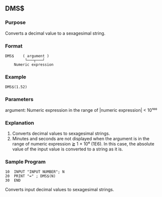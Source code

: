 ## DMS$

### Purpose
Converts a decimal value to a sexagesimal string.

### Format
```basic
DMS$    ( argument )
         └───┬───┘ 
    Numeric expression
```
### Example
```basic
DMS$(1.52)
```

### Parameters
argument: Numeric expression in the range of |numeric expression| < 10¹⁰⁰

### Explanation
1. Converts decimal values to sexagesimal strings.
2. Minutes and seconds are not displayed when the argument is in the range
of numeric expression ≧  1 × 10⁶ (1E6). In this case, the absolute
value of the input value is converted to a string as it is.

### Sample Program
```basic
10  INPUT "INPUT NUMBER"; N
20  PRINT "=" ; DMS$(N)
30  END
```
Converts input decimal values to sexagesimal strings.

